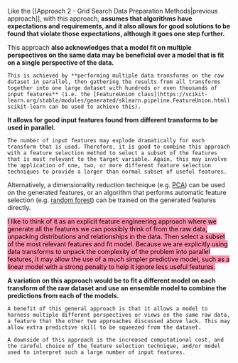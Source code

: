 Like the [[Approach 2 - Grid Search Data Preparation Methods|previous approach]], with this approach, **assumes that algorithms have expectations and requirements, and it also allows for good solutions to be found that violate those expectations, although it goes one step further.**

This approach **also acknowledges that a model fit on multiple perspectives on the same data may be beneficial over a model that is fit on a single perspective of the data.**

```ad-abstract
This is achieved by **performing multiple data transforms on the raw dataset in parallel, then gathering the results from all transforms together into one large dataset with hundreds or even thousands of input features** (i.e. the [FeatureUnion class](https://scikit-learn.org/stable/modules/generated/sklearn.pipeline.FeatureUnion.html) in scikit-learn can be used to achieve this). 
```

**It allows for good input features found from different transforms to be used in parallel.**

```ad-warning
The number of input features may explode dramatically for each transform that is used. Therefore, it is good to combine this approach with a feature selection method to select a subset of the features that is most relevant to the target variable. Again, this may involve the application of one, two, or more different feature selection techniques to provide a larger than normal subset of useful features.
```

Alternatively, a dimensionality reduction technique (e.g. [PCA](https://machinelearningmastery.com/principal-components-analysis-for-dimensionality-reduction-in-python/)) can be used on the generated features, or an algorithm that performs automatic feature selection (e.g. [random forest](https://machinelearningmastery.com/random-forest-ensemble-in-python/)) can be trained on the generated features directly.

<mark style="background: #FF5582A6;">I like to think of it as an explicit feature engineering approach where we generate all the features we can possibly think of from the raw data, unpacking distributions and relationships in the data. Then select a subset of the most relevant features and fit model. Because we are explicitly using data transforms to unpack the complexity of the problem into parallel features, it may allow the use of a much simpler predictive model, such as a linear model with a strong penalty to help it ignore less useful features.</mark> 

**A variation on this approach would be to fit a different model on each transform of the raw dataset and use an ensemble model to combine the predictions from each of the models.**

```ad-success
A benefit of this general approach is that it allows a model to harness multiple different perspectives or views on the same raw data, a feature that the other two approaches discussed above lack. This may allow extra predictive skill to be squeezed from the dataset. 
```
```ad-failure
A downside of this approach is the increased computational cost, and the careful choice of the feature selection technique, and/or model used to interpret such a large number of input features.
```